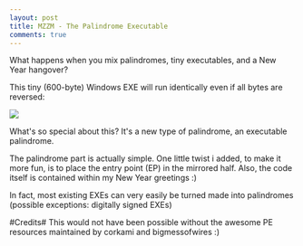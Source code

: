 ```yaml
---
layout: post
title: MZZM - The Palindrome Executable
comments: true
---
```


  What happens when you mix palindromes, tiny executables, and a New Year hangover? 

  This tiny (600-byte) Windows EXE will run identically even if all bytes are reversed:

<img src=http://i.imgur.com/OXHphWP.png>

  What's so special about this?
  It's a new type of palindrome, an executable palindrome.

  The palindrome part is actually simple. One little twist i added, to make it more fun, is to place the entry point (EP) in the mirrored half. Also, the code itself is contained within my New Year greetings :) 
  
  In fact, most existing EXEs can very easily be turned made into palindromes 
   (possible exceptions: digitally signed EXEs)

  
 #Credits#
   This would not have been possible without the awesome PE resources maintained by corkami and bigmessofwires :)
   
